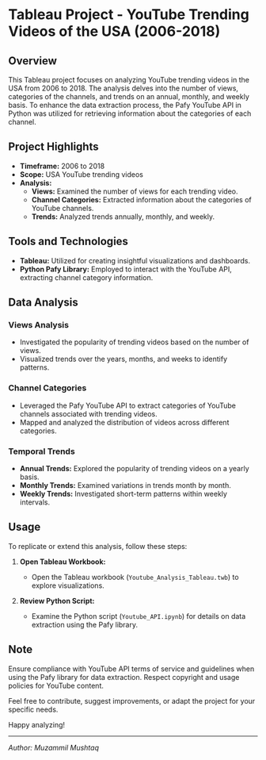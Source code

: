 # Tableau Project - YouTube Trending Videos of the USA (2006-2018)

## Overview

This Tableau project focuses on analyzing YouTube trending videos in the USA from 2006 to 2018. The analysis delves into the number of views, categories of the channels, and trends on an annual, monthly, and weekly basis. To enhance the data extraction process, the Pafy YouTube API in Python was utilized for retrieving information about the categories of each channel.

## Project Highlights

- **Timeframe:** 2006 to 2018
- **Scope:** USA YouTube trending videos
- **Analysis:**
  - **Views:** Examined the number of views for each trending video.
  - **Channel Categories:** Extracted information about the categories of YouTube channels.
  - **Trends:** Analyzed trends annually, monthly, and weekly.

## Tools and Technologies

- **Tableau:** Utilized for creating insightful visualizations and dashboards.
- **Python Pafy Library:** Employed to interact with the YouTube API, extracting channel category information.

## Data Analysis

### Views Analysis

- Investigated the popularity of trending videos based on the number of views.
- Visualized trends over the years, months, and weeks to identify patterns.

### Channel Categories

- Leveraged the Pafy YouTube API to extract categories of YouTube channels associated with trending videos.
- Mapped and analyzed the distribution of videos across different categories.

### Temporal Trends

- **Annual Trends:** Explored the popularity of trending videos on a yearly basis.
- **Monthly Trends:** Examined variations in trends month by month.
- **Weekly Trends:** Investigated short-term patterns within weekly intervals.

## Usage

To replicate or extend this analysis, follow these steps:


1. **Open Tableau Workbook:**
   - Open the Tableau workbook (`Youtube_Analysis_Tableau.twb`) to explore visualizations.

2. **Review Python Script:**
   - Examine the Python script (`Youtube_API.ipynb`) for details on data extraction using the Pafy library.

## Note

Ensure compliance with YouTube API terms of service and guidelines when using the Pafy library for data extraction. Respect copyright and usage policies for YouTube content.

Feel free to contribute, suggest improvements, or adapt the project for your specific needs.

Happy analyzing!

---
*Author: Muzammil Mushtaq* 
